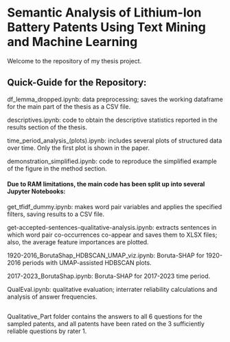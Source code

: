 # Semantic Analysis of Lithium-Ion Battery Patents Using Text Mining and Machine Learning

Welcome to the repository of my thesis project.


## Quick-Guide for the Repository:
df_lemma_dropped.ipynb: data preprocessing; saves the working dataframe for the main part of the thesis as a CSV file.

descriptives.ipynb: code to obtain the descriptive statistics reported in the results section of the thesis.

time_period_analysis_(plots).ipynb: includes several plots of structured data over time. Only the first plot is shown in the paper.

demonstration_simplified.ipynb: code to reproduce the simplified example of the figure in the method section.

#### Due to RAM limitations, the main code has been split up into several Jupyter Notebooks:

get_tfidf_dummy.ipynb: makes word pair variables and applies the specified filters, saving results to a CSV file.

get-accepted-sentences-qualitative-analysis.ipynb: extracts sentences in which word pair co-occurrences co-appear and saves them to XLSX files; also, the average feature importances are plotted.

1920-2016_BorutaShap_HDBSCAN_UMAP_viz.ipynb: Boruta-SHAP for 1920-2016 periods with UMAP-assisted HDBSCAN plots.

2017-2023_BorutaShap.ipynb: Boruta-SHAP for 2017-2023 time period.

QualEval.ipynb: qualitative evaluation; interrater reliability calculations and analysis of answer frequencies.

## 

Qualitative_Part folder contains the answers to all 6 questions for the sampled patents, and all patents have been rated on the 3 sufficiently reliable questions by rater 1.


